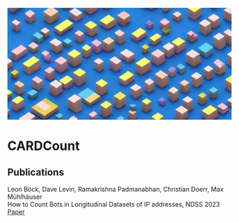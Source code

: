 ![Banner Image](../5aab0701-9439-45ec-a710-2423a9799291.jpeg)

# CARDCount

## Publications

Leon Böck, Dave Levin, Ramakrishna Padmanabhan, Christian Doerr, Max Mühlhäuser  
How to Count Bots in Longitudinal Datasets of IP addresses, NDSS 2023  
[Paper](https://www.ndss-symposium.org/wp-content/uploads/2023/02/ndss2023_f2_paper.pdf)
